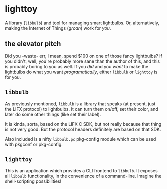 # lighttoy

A library (`libbulb`) and tool for managing smart lightbulbs.
Or, alternatively, making the Internet of Things (*groan*) work for *you*.

## the elevator pitch

Did you -waste- err, I mean, spend $100 on one of those fancy lightbulbs?  If you didn't, well,
you're probably more sane than the author of this, and this is probably boring to you
as well.  If you *did* and you *want* to make the lightbulbs do what you want *programatically*,
either `libbulb` or `lighttoy` is for you.

## `libbulb`

As previously mentioned, `libbulb` is a library that speaks (at present, just the LIFX protocol) to
lightbulbs.  It can turn them on/off, set their color, and later do some other things (like set their
label).

It is kinda, sorta, based on the LIFX C SDK, but not really because that thing is not very good.  But
the protocol headers definitely are based on that SDK.

Also included is a nifty `libbulb.pc` pkg-config module which can be used with pkgconf or pkg-config.

## `lighttoy`

This is an application which provides a CLI frontend to `libbulb`.  It exposes all `libbulb` functionality,
in the convenience of a command-line.  Imagine the shell-scripting possibilities!

